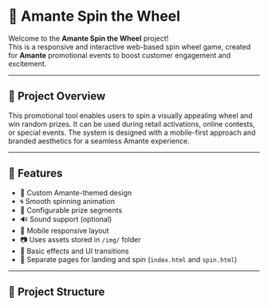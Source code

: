 # 🎡 Amante Spin the Wheel

Welcome to the **Amante Spin the Wheel** project!  
This is a responsive and interactive web-based spin wheel game, created for **Amante** promotional events to boost customer engagement and excitement.

---

## 🧠 Project Overview

This promotional tool enables users to spin a visually appealing wheel and win random prizes. It can be used during retail activations, online contests, or special events. The system is designed with a mobile-first approach and branded aesthetics for a seamless Amante experience.

---

## 🚀 Features

- 🎨 Custom Amante-themed design
- 🌀 Smooth spinning animation
- 🎁 Configurable prize segments
- 🔊 Sound support (optional)
- 📱 Mobile responsive layout
- 📷 Uses assets stored in `/img/` folder
- 🎉 Basic effects and UI transitions
- 🧩 Separate pages for landing and spin (`index.html` and `spin.html`)

---

## 📁 Project Structure

